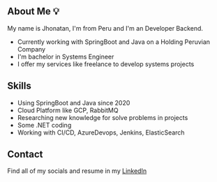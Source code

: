 ## About Me 💡

My name is Jhonatan, I'm from Peru and I'm an Developer Backend.

* Currently working with SpringBoot and Java on a Holding Peruvian Company
* I'm bachelor in Systems Engineer
* I offer my services like freelance to develop systems projects

## Skills

* Using SpringBoot and Java since 2020
* Cloud Platform like GCP, RabbitMQ
* Researching new knowledge for solve problems in projects
* Some .NET coding
* Working with CI/CD, AzureDevops, Jenkins, ElasticSearch

## Contact

Find all of my socials and resume in my [LinkedIn](https://www.linkedin.com/in/jcachi)
